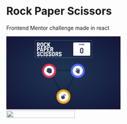 # Rock Paper Scissors

Frontend Mentor challenge made in react

<img src="screenshot_desktop.png" width="60%" height="30%">
<img src="mobile.png" width="60%" height="30%">
